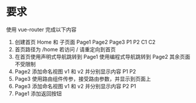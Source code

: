 # 要求

使用 vue-router 完成以下内容

1. 创建首页 Home 和 子页面 Page1 Page2 Page3 P1 P2 C1 C2
2. 首页路径为 /home 若访问 / 请重定向到首页
3. 在首页使用声明式导航跳转到 Page1 使用编程式导航跳转到 Page2 其余页面不受限制
4. Page2 添加命名视图 v1 和 v2 并分别显示内容 P1 P2
5. Page3 使用路由组件传参，接受路由参数，并显示到页面上
6. Page3 添加命名视图 v1 和 v2 并分别显示内容 P2 P1
7. Page1 添加返回按钮
